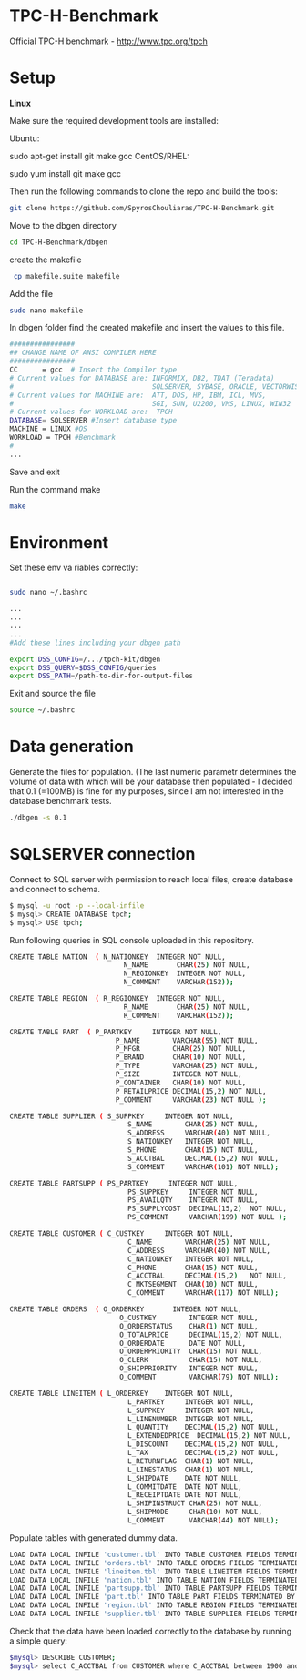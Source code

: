 # TPC-H-Benchmark

Official TPC-H benchmark - http://www.tpc.org/tpch

# Setup

**Linux**

Make sure the required development tools are installed:

Ubuntu:

sudo apt-get install git make gcc
CentOS/RHEL:

sudo yum install git make gcc

Then run the following commands to clone the repo and build the tools:

```bash
git clone https://github.com/SpyrosChouliaras/TPC-H-Benchmark.git
```

Move to the dbgen directory

```bash
cd TPC-H-Benchmark/dbgen
```

create the makefile

```bash
 cp makefile.suite makefile
 ```
 
 Add the file
 
 ```bash
 sudo nano makefile
 ```
 
 In dbgen folder find the created makefile and insert the values to this file.

```bash
################
## CHANGE NAME OF ANSI COMPILER HERE
################
CC      = gcc  # Insert the Compiler type
# Current values for DATABASE are: INFORMIX, DB2, TDAT (Teradata)
#                                  SQLSERVER, SYBASE, ORACLE, VECTORWISE
# Current values for MACHINE are:  ATT, DOS, HP, IBM, ICL, MVS, 
#                                  SGI, SUN, U2200, VMS, LINUX, WIN32 
# Current values for WORKLOAD are:  TPCH
DATABASE= SQLSERVER #Insert database type
MACHINE = LINUX #OS
WORKLOAD = TPCH #Benchmark
#
...
```
Save and exit

Run the command make

```bash
make
```

# Environment
Set these env va
riables correctly:

```bash

sudo nano ~/.bashrc 

...
...
...
...
#Add these lines including your dbgen path

export DSS_CONFIG=/.../tpch-kit/dbgen
export DSS_QUERY=$DSS_CONFIG/queries
export DSS_PATH=/path-to-dir-for-output-files
```
Exit and source the file

```bash
source ~/.bashrc
```

# Data generation
Generate the files for population. (The last numeric parametr determines the volume of data with which will be your database then populated - I decided that 0.1 (=100MB) is fine for my purposes, since I am not interested in the database benchmark tests.

```bash 
./dbgen -s 0.1
```
# SQLSERVER connection

Connect to SQL server with permission to reach local files, create database and connect to schema.

```bash
$ mysql -u root -p --local-infile
$ mysql> CREATE DATABASE tpch;
$ mysql> USE tpch;
```

Run following queries in SQL console uploaded in this repository.

```bash
CREATE TABLE NATION  ( N_NATIONKEY  INTEGER NOT NULL,
                            N_NAME       CHAR(25) NOT NULL,
                            N_REGIONKEY  INTEGER NOT NULL,
                            N_COMMENT    VARCHAR(152));

CREATE TABLE REGION  ( R_REGIONKEY  INTEGER NOT NULL,
                            R_NAME       CHAR(25) NOT NULL,
                            R_COMMENT    VARCHAR(152));

CREATE TABLE PART  ( P_PARTKEY     INTEGER NOT NULL,
                          P_NAME        VARCHAR(55) NOT NULL,
                          P_MFGR        CHAR(25) NOT NULL,
                          P_BRAND       CHAR(10) NOT NULL,
                          P_TYPE        VARCHAR(25) NOT NULL,
                          P_SIZE        INTEGER NOT NULL,
                          P_CONTAINER   CHAR(10) NOT NULL,
                          P_RETAILPRICE DECIMAL(15,2) NOT NULL,
                          P_COMMENT     VARCHAR(23) NOT NULL );

CREATE TABLE SUPPLIER ( S_SUPPKEY     INTEGER NOT NULL,
                             S_NAME        CHAR(25) NOT NULL,
                             S_ADDRESS     VARCHAR(40) NOT NULL,
                             S_NATIONKEY   INTEGER NOT NULL,
                             S_PHONE       CHAR(15) NOT NULL,
                             S_ACCTBAL     DECIMAL(15,2) NOT NULL,
                             S_COMMENT     VARCHAR(101) NOT NULL);

CREATE TABLE PARTSUPP ( PS_PARTKEY     INTEGER NOT NULL,
                             PS_SUPPKEY     INTEGER NOT NULL,
                             PS_AVAILQTY    INTEGER NOT NULL,
                             PS_SUPPLYCOST  DECIMAL(15,2)  NOT NULL,
                             PS_COMMENT     VARCHAR(199) NOT NULL );

CREATE TABLE CUSTOMER ( C_CUSTKEY     INTEGER NOT NULL,
                             C_NAME        VARCHAR(25) NOT NULL,
                             C_ADDRESS     VARCHAR(40) NOT NULL,
                             C_NATIONKEY   INTEGER NOT NULL,
                             C_PHONE       CHAR(15) NOT NULL,
                             C_ACCTBAL     DECIMAL(15,2)   NOT NULL,
                             C_MKTSEGMENT  CHAR(10) NOT NULL,
                             C_COMMENT     VARCHAR(117) NOT NULL);

CREATE TABLE ORDERS  ( O_ORDERKEY       INTEGER NOT NULL,
                           O_CUSTKEY        INTEGER NOT NULL,
                           O_ORDERSTATUS    CHAR(1) NOT NULL,
                           O_TOTALPRICE     DECIMAL(15,2) NOT NULL,
                           O_ORDERDATE      DATE NOT NULL,
                           O_ORDERPRIORITY  CHAR(15) NOT NULL,  
                           O_CLERK          CHAR(15) NOT NULL, 
                           O_SHIPPRIORITY   INTEGER NOT NULL,
                           O_COMMENT        VARCHAR(79) NOT NULL);

CREATE TABLE LINEITEM ( L_ORDERKEY    INTEGER NOT NULL,
                             L_PARTKEY     INTEGER NOT NULL,
                             L_SUPPKEY     INTEGER NOT NULL,
                             L_LINENUMBER  INTEGER NOT NULL,
                             L_QUANTITY    DECIMAL(15,2) NOT NULL,
                             L_EXTENDEDPRICE  DECIMAL(15,2) NOT NULL,
                             L_DISCOUNT    DECIMAL(15,2) NOT NULL,
                             L_TAX         DECIMAL(15,2) NOT NULL,
                             L_RETURNFLAG  CHAR(1) NOT NULL,
                             L_LINESTATUS  CHAR(1) NOT NULL,
                             L_SHIPDATE    DATE NOT NULL,
                             L_COMMITDATE  DATE NOT NULL,
                             L_RECEIPTDATE DATE NOT NULL,
                             L_SHIPINSTRUCT CHAR(25) NOT NULL,
                             L_SHIPMODE     CHAR(10) NOT NULL,
                             L_COMMENT      VARCHAR(44) NOT NULL);
```

Populate tables with generated dummy data.

```bash
LOAD DATA LOCAL INFILE 'customer.tbl' INTO TABLE CUSTOMER FIELDS TERMINATED BY '|';
LOAD DATA LOCAL INFILE 'orders.tbl' INTO TABLE ORDERS FIELDS TERMINATED BY '|';
LOAD DATA LOCAL INFILE 'lineitem.tbl' INTO TABLE LINEITEM FIELDS TERMINATED BY '|';
LOAD DATA LOCAL INFILE 'nation.tbl' INTO TABLE NATION FIELDS TERMINATED BY '|';
LOAD DATA LOCAL INFILE 'partsupp.tbl' INTO TABLE PARTSUPP FIELDS TERMINATED BY '|';
LOAD DATA LOCAL INFILE 'part.tbl' INTO TABLE PART FIELDS TERMINATED BY '|';
LOAD DATA LOCAL INFILE 'region.tbl' INTO TABLE REGION FIELDS TERMINATED BY '|';
LOAD DATA LOCAL INFILE 'supplier.tbl' INTO TABLE SUPPLIER FIELDS TERMINATED BY '|';
```


Check that the data have been loaded correctly to the database by running a simple query:

```basH
$mysql> DESCRIBE CUSTOMER;
$mysql> select C_ACCTBAL from CUSTOMER where C_ACCTBAL between 1900 and 2000;
```



